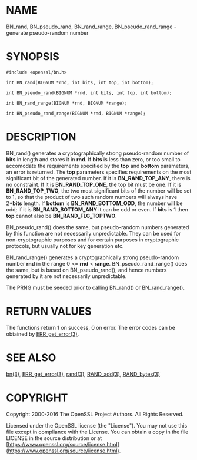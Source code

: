 # NAME

BN\_rand, BN\_pseudo\_rand, BN\_rand\_range, BN\_pseudo\_rand\_range - generate pseudo-random number

# SYNOPSIS

    #include <openssl/bn.h>

    int BN_rand(BIGNUM *rnd, int bits, int top, int bottom);

    int BN_pseudo_rand(BIGNUM *rnd, int bits, int top, int bottom);

    int BN_rand_range(BIGNUM *rnd, BIGNUM *range);

    int BN_pseudo_rand_range(BIGNUM *rnd, BIGNUM *range);

# DESCRIPTION

BN\_rand() generates a cryptographically strong pseudo-random number of
**bits** in length and stores it in **rnd**.
If **bits** is less than zero, or too small to
accomodate the requirements specified by the **top** and **bottom**
parameters, an error is returned.
The **top** parameters specifies
requirements on the most significant bit of the generated number.
If it is **BN\_RAND\_TOP\_ANY**, there is no constraint.
If it is **BN\_RAND\_TOP\_ONE**, the top bit must be one.
If it is **BN\_RAND\_TOP\_TWO**, the two most significant bits of
the number will be set to 1, so that the product of two such random
numbers will always have 2\***bits** length.
If **bottom** is **BN\_RAND\_BOTTOM\_ODD**, the number will be odd; if it
is **BN\_RAND\_BOTTOM\_ANY** it can be odd or even.
If **bits** is 1 then **top** cannot also be **BN\_RAND\_FLG\_TOPTWO**.

BN\_pseudo\_rand() does the same, but pseudo-random numbers generated by
this function are not necessarily unpredictable. They can be used for
non-cryptographic purposes and for certain purposes in cryptographic
protocols, but usually not for key generation etc.

BN\_rand\_range() generates a cryptographically strong pseudo-random
number **rnd** in the range 0 <= **rnd** < **range**.
BN\_pseudo\_rand\_range() does the same, but is based on BN\_pseudo\_rand(),
and hence numbers generated by it are not necessarily unpredictable.

The PRNG must be seeded prior to calling BN\_rand() or BN\_rand\_range().

# RETURN VALUES

The functions return 1 on success, 0 on error.
The error codes can be obtained by [ERR\_get\_error(3)](http://man.he.net/man3/ERR_get_error).

# SEE ALSO

[bn(3)](http://man.he.net/man3/bn), [ERR\_get\_error(3)](http://man.he.net/man3/ERR_get_error), [rand(3)](http://man.he.net/man3/rand),
[RAND\_add(3)](http://man.he.net/man3/RAND_add), [RAND\_bytes(3)](http://man.he.net/man3/RAND_bytes)

# COPYRIGHT

Copyright 2000-2016 The OpenSSL Project Authors. All Rights Reserved.

Licensed under the OpenSSL license (the "License").  You may not use
this file except in compliance with the License.  You can obtain a copy
in the file LICENSE in the source distribution or at
[https://www.openssl.org/source/license.html](https://www.openssl.org/source/license.html).
